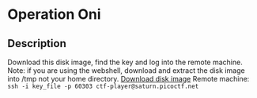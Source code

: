 # Operation Oni

## Description
Download this disk image, find the key and log into the remote machine.
Note: if you are using the webshell, download and extract the disk image into /tmp not your home directory.
[Download disk image](https://artifacts.picoctf.net/c/376/disk.img.gz)
Remote machine: 
`ssh -i key_file -p 60303 ctf-player@saturn.picoctf.net`

